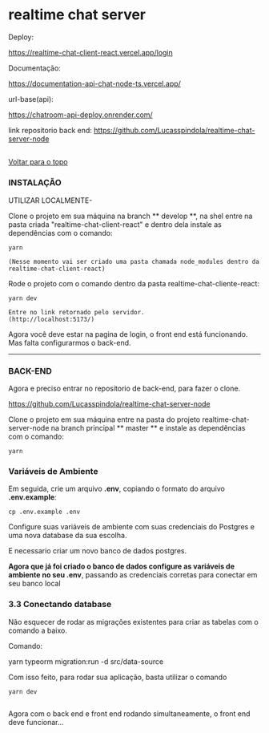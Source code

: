 # realtime chat server

Deploy:

https://realtime-chat-client-react.vercel.app/login

Documentação:

https://documentation-api-chat-node-ts.vercel.app/

url-base(api):

https://chatroom-api-deploy.onrender.com/

link repositorio back end:
https://github.com/Lucasspindola/realtime-chat-server-node

##

[ Voltar para o topo ](#tabela-de-conteúdos)

### INSTALAÇÃO

UTILIZAR LOCALMENTE-

Clone o projeto em sua máquina na branch ** develop **, na shel entre na pasta criada "realtime-chat-client-react" e dentro dela instale as dependências com o comando:

```
yarn

(Nesse momento vai ser criado uma pasta chamada node_modules dentro da realtime-chat-client-react)

```

Rode o projeto com o comando dentro da pasta realtime-chat-cliente-react:

```
yarn dev

Entre no link retornado pelo servidor.
(http://localhost:5173/)

```

Agora você deve estar na pagina de login, o front end está funcionando. Mas falta configurarmos o back-end.

---

### BACK-END

Agora e preciso entrar no repositorio de back-end, para fazer o clone.

https://github.com/Lucasspindola/realtime-chat-server-node

Clone o projeto em sua máquina entre na pasta do projeto realtime-chat-server-node na branch principal ** master ** e instale as dependências com o comando:

```shell
yarn
```

### Variáveis de Ambiente

Em seguida, crie um arquivo **.env**, copiando o formato do arquivo **.env.example**:

```
cp .env.example .env
```

Configure suas variáveis de ambiente com suas credenciais do Postgres e uma nova database da sua escolha.

E necessario criar um novo banco de dados postgres.

**Agora que já foi criado o banco de dados configure as variáveis de ambiente no seu .env**, passando as credenciais corretas para conectar em seu banco local

### 3.3 Conectando database

Não esquecer de rodar as migrações existentes para criar as tabelas com o comando a baixo.

Comando:

yarn typeorm migration:run -d src/data-source

Com isso feito, para rodar sua aplicação, basta utilizar o comando

```
yarn dev
```

```

```

Agora com o back end e front end rodando simultaneamente, o front end deve funcionar...
